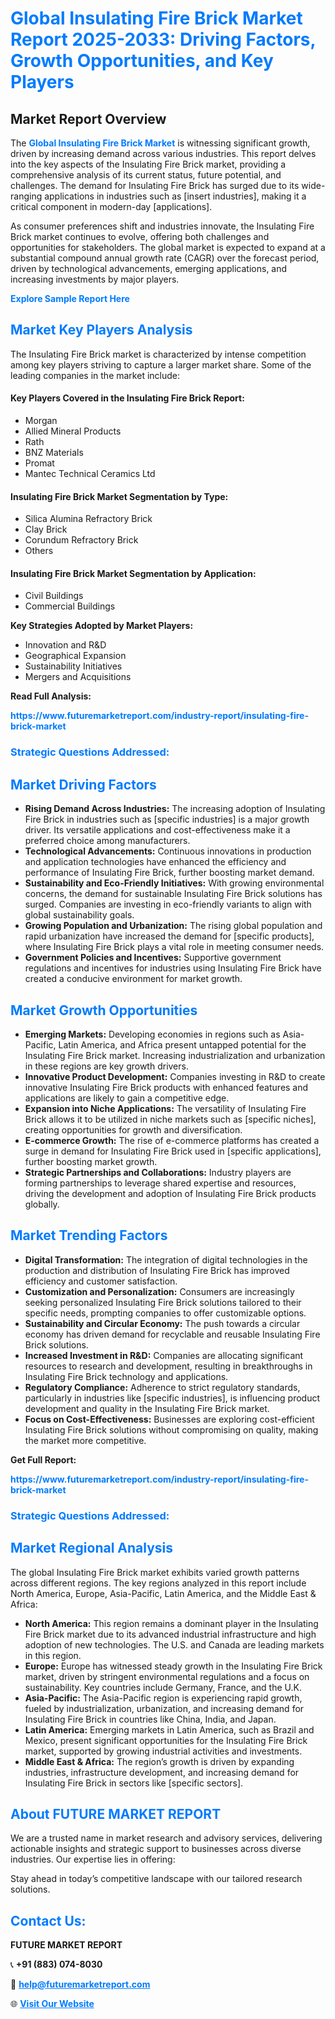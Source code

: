 <h1 style="color: #007BFF;">Global Insulating Fire Brick Market Report 2025-2033: Driving Factors, Growth Opportunities, and Key Players</h1>

<section id="overview">
<h2>Market Report Overview</h2>
<p>The <a href="https://www.futuremarketreport.com/industry-report/insulating-fire-brick-market" style="color: #007BFF; text-decoration: none;"><strong>Global Insulating Fire Brick Market</strong></a> is witnessing significant growth, driven by increasing demand across various industries. This report delves into the key aspects of the Insulating Fire Brick market, providing a comprehensive analysis of its current status, future potential, and challenges. The demand for Insulating Fire Brick has surged due to its wide-ranging applications in industries such as [insert industries], making it a critical component in modern-day [applications].</p>
<p>As consumer preferences shift and industries innovate, the Insulating Fire Brick market continues to evolve, offering both challenges and opportunities for stakeholders. The global market is expected to expand at a substantial compound annual growth rate (CAGR) over the forecast period, driven by technological advancements, emerging applications, and increasing investments by major players.</p>
</section>

<section id="overview">
<p><a href="https://www.futuremarketreport.com/request-sample/reportId=114524" style="color: #007BFF; text-decoration: none;"><strong>Explore Sample Report Here</strong></a></p>
</section>

<section id="key-players">
<h2 style="color: #007BFF;">Market Key Players Analysis</h2>
<p>The Insulating Fire Brick market is characterized by intense competition among key players striving to capture a larger market share. Some of the leading companies in the market include:</p>
<h4>Key Players Covered in the Insulating Fire Brick Report:</h4>
<ul><li>Morgan</li><li>Allied Mineral Products</li><li>Rath</li><li>BNZ Materials</li><li>Promat</li><li>Mantec Technical Ceramics Ltd</li></ul>
<h4>Insulating Fire Brick Market Segmentation by Type:</h4>
<ul><li>Silica Alumina Refractory Brick</li><li>Clay Brick</li><li>Corundum Refractory Brick</li><li>Others</li></ul>

<h4>Insulating Fire Brick Market Segmentation by Application:</h4>
<ul><li>Civil Buildings</li><li>Commercial Buildings</li></ul>
<p><strong>Key Strategies Adopted by Market Players:</strong></p>
<ul>
<li>Innovation and R&D</li>
<li>Geographical Expansion</li>
<li>Sustainability Initiatives</li>
<li>Mergers and Acquisitions</li>
</ul>
</section>

<section>
<p><strong>Read Full Analysis: </strong></p><a href="https://www.futuremarketreport.com/industry-report/insulating-fire-brick-market" style="color: #007BFF; text-decoration: none;"><strong>https://www.futuremarketreport.com/industry-report/insulating-fire-brick-market</strong></a>
<h3 style="color: #007BFF;">Strategic Questions Addressed:</h3>
</section>

<section id="driving-factors">
<h2 style="color: #007BFF;">Market Driving Factors</h2>
<ul>
<li><strong>Rising Demand Across Industries:</strong> The increasing adoption of Insulating Fire Brick in industries such as [specific industries] is a major growth driver. Its versatile applications and cost-effectiveness make it a preferred choice among manufacturers.</li>
<li><strong>Technological Advancements:</strong> Continuous innovations in production and application technologies have enhanced the efficiency and performance of Insulating Fire Brick, further boosting market demand.</li>
<li><strong>Sustainability and Eco-Friendly Initiatives:</strong> With growing environmental concerns, the demand for sustainable Insulating Fire Brick solutions has surged. Companies are investing in eco-friendly variants to align with global sustainability goals.</li>
<li><strong>Growing Population and Urbanization:</strong> The rising global population and rapid urbanization have increased the demand for [specific products], where Insulating Fire Brick plays a vital role in meeting consumer needs.</li>
<li><strong>Government Policies and Incentives:</strong> Supportive government regulations and incentives for industries using Insulating Fire Brick have created a conducive environment for market growth.</li>
</ul>
</section>

<section id="growth-opportunities">
<h2 style="color: #007BFF;">Market Growth Opportunities</h2>
<ul>
<li><strong>Emerging Markets:</strong> Developing economies in regions such as Asia-Pacific, Latin America, and Africa present untapped potential for the Insulating Fire Brick market. Increasing industrialization and urbanization in these regions are key growth drivers.</li>
<li><strong>Innovative Product Development:</strong> Companies investing in R&D to create innovative Insulating Fire Brick products with enhanced features and applications are likely to gain a competitive edge.</li>
<li><strong>Expansion into Niche Applications:</strong> The versatility of Insulating Fire Brick allows it to be utilized in niche markets such as [specific niches], creating opportunities for growth and diversification.</li>
<li><strong>E-commerce Growth:</strong> The rise of e-commerce platforms has created a surge in demand for Insulating Fire Brick used in [specific applications], further boosting market growth.</li>
<li><strong>Strategic Partnerships and Collaborations:</strong> Industry players are forming partnerships to leverage shared expertise and resources, driving the development and adoption of Insulating Fire Brick products globally.</li>
</ul>
</section>

<section id="trending-factors">
<h2 style="color: #007BFF;">Market Trending Factors</h2>
<ul>
<li><strong>Digital Transformation:</strong> The integration of digital technologies in the production and distribution of Insulating Fire Brick has improved efficiency and customer satisfaction.</li>
<li><strong>Customization and Personalization:</strong> Consumers are increasingly seeking personalized Insulating Fire Brick solutions tailored to their specific needs, prompting companies to offer customizable options.</li>
<li><strong>Sustainability and Circular Economy:</strong> The push towards a circular economy has driven demand for recyclable and reusable Insulating Fire Brick solutions.</li>
<li><strong>Increased Investment in R&D:</strong> Companies are allocating significant resources to research and development, resulting in breakthroughs in Insulating Fire Brick technology and applications.</li>
<li><strong>Regulatory Compliance:</strong> Adherence to strict regulatory standards, particularly in industries like [specific industries], is influencing product development and quality in the Insulating Fire Brick market.</li>
<li><strong>Focus on Cost-Effectiveness:</strong> Businesses are exploring cost-efficient Insulating Fire Brick solutions without compromising on quality, making the market more competitive.</li>
</ul>
</section>

<section>
<p><strong>Get Full Report: </strong></p><a href="https://www.futuremarketreport.com/industry-report/insulating-fire-brick-market" style="color: #007BFF; text-decoration: none;"><strong>https://www.futuremarketreport.com/industry-report/insulating-fire-brick-market</strong></a>
<h3 style="color: #007BFF;">Strategic Questions Addressed:</h3>
</section>


<section id="regional-analysis">
<h2 style="color: #007BFF;">Market Regional Analysis</h2>
<p>The global Insulating Fire Brick market exhibits varied growth patterns across different regions. The key regions analyzed in this report include North America, Europe, Asia-Pacific, Latin America, and the Middle East & Africa:</p>
<ul>
<li><strong>North America:</strong> This region remains a dominant player in the Insulating Fire Brick market due to its advanced industrial infrastructure and high adoption of new technologies. The U.S. and Canada are leading markets in this region.</li>
<li><strong>Europe:</strong> Europe has witnessed steady growth in the Insulating Fire Brick market, driven by stringent environmental regulations and a focus on sustainability. Key countries include Germany, France, and the U.K.</li>
<li><strong>Asia-Pacific:</strong> The Asia-Pacific region is experiencing rapid growth, fueled by industrialization, urbanization, and increasing demand for Insulating Fire Brick in countries like China, India, and Japan.</li>
<li><strong>Latin America:</strong> Emerging markets in Latin America, such as Brazil and Mexico, present significant opportunities for the Insulating Fire Brick market, supported by growing industrial activities and investments.</li>
<li><strong>Middle East & Africa:</strong> The region’s growth is driven by expanding industries, infrastructure development, and increasing demand for Insulating Fire Brick in sectors like [specific sectors].</li>
</ul>
</section>

<footer>
<h2 style="color: #007BFF;">About FUTURE MARKET REPORT</h2>
<p>We are a trusted name in market research and advisory services, delivering actionable insights and strategic support to businesses across diverse industries. Our expertise lies in offering:</p>

<p>Stay ahead in today’s competitive landscape with our tailored research solutions.</p>

<h2 style="color: #007BFF;">Contact Us:</h2>
<p><strong>FUTURE MARKET REPORT</strong></p>
<p>📞 <strong>+91 (883) 074-8030</strong></p>
<p>📧 <strong><a href="mailto:help@futuremarketreport.com" style="color: #007BFF;">help@futuremarketreport.com</a></strong></p>
<p>🌐 <strong><a href="https://www.futuremarketreport.com/" style="color: #007BFF;">Visit Our Website</a></strong></p>
</footer>